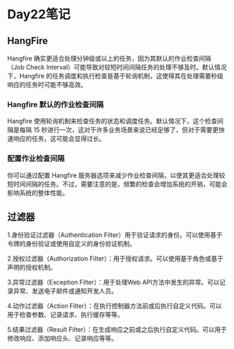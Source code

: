 # Day22笔记

## HangFire

Hangfire 确实更适合处理分钟级或以上的任务，因为其默认的作业检查间隔（Job Check Interval）可能导致对较短时间间隔任务的处理不够及时。默认情况下，Hangfire 的任务调度和执行检查是基于轮询机制，这使得其在处理需要秒级响应的任务时可能不够高效。

### Hangfire 默认的作业检查间隔

Hangfire 使用轮询机制来检查任务的状态和调度任务。默认情况下，这个检查间隔是每隔 15 秒进行一次，这对于许多业务场景来说已经足够了，但对于需要更快速响应的任务，这可能会显得过长。

### 配置作业检查间隔

你可以通过配置 Hangfire 服务器选项来减少作业检查间隔，以使其更适合处理较短时间间隔的任务。不过，需要注意的是，频繁的检查会增加系统的开销，可能会影响系统的整体性能。

## 过滤器

1.身份验证过滤器（Authentication Filter）用于验证请求的身份。可以使用基于令牌的身份验证或使用自定义的身份验证机制。

2.授权过滤器（Authorization Filter）：用于授权请求。可以使用基于角色或基于声明的授权机制。

3.异常过滤器（Exception Filter）：用于处理Web API方法中发生的异常。可以记录异常、发送电子邮件或通知开发人员。

4.动作过滤器（Action Filter）：在执行控制器方法前或后执行自定义代码。可以用于检查参数、记录请求、执行缓存等等。

5.结果过滤器（Result Filter）：在生成响应之前或之后执行自定义代码。可以用于修改响应、添加响应头、记录响应等等。



